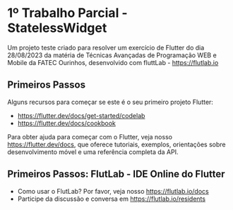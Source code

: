 # 1º Trabalho Parcial - StatelessWidget

Um projeto teste criado para resolver um exercício de Flutter do dia 28/08/2023 da matéria de Técnicas Avançadas de Programação WEB e Mobile da FATEC Ourinhos, desenvolvido com fluttLab - https://flutlab.io

## Primeiros Passos

Alguns recursos para começar se este é o seu primeiro projeto Flutter:

- https://flutter.dev/docs/get-started/codelab
- https://flutter.dev/docs/cookbook

Para obter ajuda para começar com o Flutter, veja nosso
https://flutter.dev/docs, que oferece tutoriais,
exemplos, orientações sobre desenvolvimento móvel e uma referência completa da API.

## Primeiros Passos: FlutLab - IDE Online do Flutter

- Como usar o FlutLab? Por favor, veja nosso https://flutlab.io/docs
- Participe da discussão e conversa em https://flutlab.io/residents
